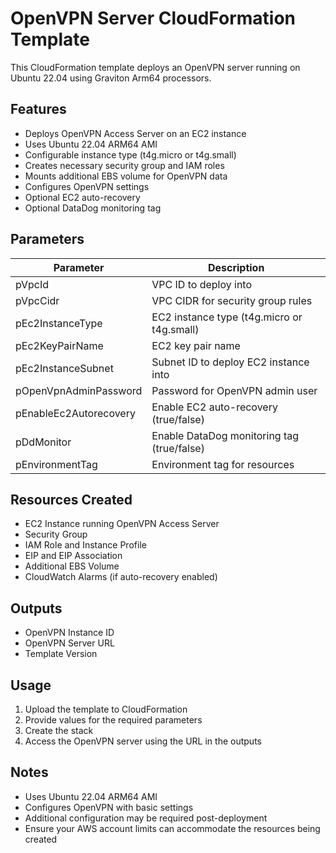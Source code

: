 #  OpenVPN Server CloudFormation Template

This CloudFormation template deploys an OpenVPN server running on Ubuntu 22.04 using Graviton Arm64 processors.

## Features

- Deploys OpenVPN Access Server on an EC2 instance
- Uses Ubuntu 22.04 ARM64 AMI  
- Configurable instance type (t4g.micro or t4g.small)
- Creates necessary security group and IAM roles
- Mounts additional EBS volume for OpenVPN data
- Configures OpenVPN settings
- Optional EC2 auto-recovery
- Optional DataDog monitoring tag

## Parameters

| Parameter | Description |
|-----------|-------------|
| pVpcId | VPC ID to deploy into |
| pVpcCidr | VPC CIDR for security group rules |
| pEc2InstanceType | EC2 instance type (t4g.micro or t4g.small) |
| pEc2KeyPairName | EC2 key pair name |
| pEc2InstanceSubnet | Subnet ID to deploy EC2 instance into |
| pOpenVpnAdminPassword | Password for OpenVPN admin user |
| pEnableEc2Autorecovery | Enable EC2 auto-recovery (true/false) |
| pDdMonitor | Enable DataDog monitoring tag (true/false) |
| pEnvironmentTag | Environment tag for resources |

## Resources Created

- EC2 Instance running OpenVPN Access Server
- Security Group 
- IAM Role and Instance Profile
- EIP and EIP Association
- Additional EBS Volume
- CloudWatch Alarms (if auto-recovery enabled)

## Outputs

- OpenVPN Instance ID
- OpenVPN Server URL
- Template Version

## Usage

1. Upload the template to CloudFormation
2. Provide values for the required parameters
3. Create the stack
4. Access the OpenVPN server using the URL in the outputs

## Notes

- Uses Ubuntu 22.04 ARM64 AMI
- Configures OpenVPN with basic settings
- Additional configuration may be required post-deployment
- Ensure your AWS account limits can accommodate the resources being created
